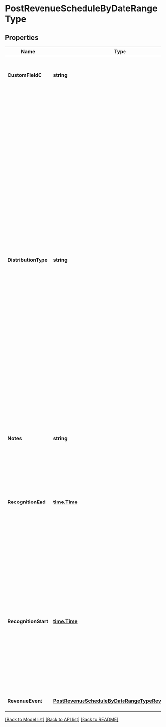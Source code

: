 # PostRevenueScheduleByDateRangeType

## Properties
Name | Type | Description | Notes
------------ | ------------- | ------------- | -------------
**CustomFieldC** | **string** | Any custom fields defined for this object. The custom field name is case-sensitive.  | [optional] [default to null]
**DistributionType** | **string** | How you want to distribute the revenue.    * Daily Distribution: Distributes revenue evenly across each day between the recognitionStart and recognitionEnd dates. * Monthly Distribution (Back Load): Back loads the revenue so you distribute the monthly amount in the partial month in the end only. * Monthly Distribution (Front Load): Front loads the revenue so you distribute the monthly amount in the partial month in the beginning only. * Monthly Distribution (Proration by Days): Splits the revenue amount between the two partial months.  **Note:** To use any of the Monthly Distribution options, you must have the \&quot;Monthly recognition over time\&quot; model enabled in **Settings &gt; Finance &gt; Manage Revenue Recognition Models** in the Zuora UI.  | [optional] [default to null]
**Notes** | **string** | Additional information about this record.  | [optional] [default to null]
**RecognitionEnd** | [**time.Time**](time.Time.md) | The end date of a recognition period in &#x60;yyyy-mm-dd&#x60; format.   The maximum difference between the &#x60;recognitionStart&#x60; and &#x60;recognitionEnd&#x60; date fields is equal to 250 multiplied by the length of an accounting period.  | [default to null]
**RecognitionStart** | [**time.Time**](time.Time.md) | The start date of a recognition period in &#x60;yyyy-mm-dd&#x60; format.  If there is a closed accounting period between the &#x60;recognitionStart&#x60; and &#x60;recognitionEnd&#x60; dates, the revenue that would be placed in the closed accounting period is instead placed in the next open accounting period.  | [default to null]
**RevenueEvent** | [**PostRevenueScheduleByDateRangeTypeRevenueEvent**](POSTRevenueScheduleByDateRangeType_revenueEvent.md) |  | [optional] [default to null]

[[Back to Model list]](../README.md#documentation-for-models) [[Back to API list]](../README.md#documentation-for-api-endpoints) [[Back to README]](../README.md)


